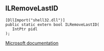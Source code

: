 ## ILRemoveLastID

```
[DllImport("shell32.dll")]
public static extern bool ILRemoveLastID(
   IntPtr pidl
);
```

[Microsoft documentation](TODO)
